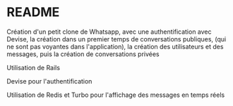 # README

Création d'un petit clone de Whatsapp, avec une authentification avec Devise, la création dans un premier temps de conversations publiques, (qui ne sont pas voyantes dans l'application), la création des utilisateurs et des messages, puis la création de conversations privées

Utilisation de Rails

Devise pour l'authentification

Utilisation de Redis et Turbo pour l'affichage des messages en temps réels
